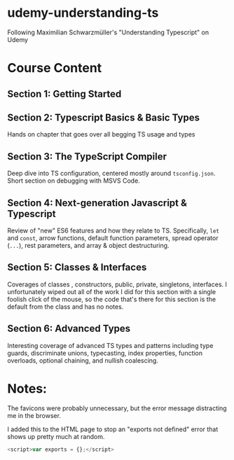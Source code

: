 # udemy-understanding-ts

Following Maximilian Schwarzmüller's "Understanding Typescript" on Udemy

# Course Content

## Section 1: Getting Started

## Section 2: Typescript Basics & Basic Types

Hands on chapter that goes over all begging TS usage and types

## Section 3: The TypeScript Compiler

Deep dive into TS configuration, centered mostly around `tsconfig.json`. Short section on debugging with MSVS Code.

## Section 4: Next-generation Javascript & Typescript

Review of "new" ES6 features and how they relate to TS. Specifically, `let` and `const`, arrow functions, default function parameters, spread operator (`...`), rest parameters, and array & object destructuring.

## Section 5: Classes & Interfaces

Coverages of classes , constructors, public, private, singletons, interfaces. I unfortunately wiped out all of the work I did for this section with a single foolish click of the mouse, so the code that's there for this section is the default from the class and has no notes.

## Section 6: Advanced Types

Interesting coverage of advanced TS types and patterns including type guards, discriminate unions, typecasting, index properties, function overloads, optional chaining, and nullish coalescing.

# Notes:

The favicons were probably unnecessary, but the error message distracting me in the browser.

I added this to the HTML page to stop an "exports not defined" error that shows up pretty much at random.

```javascript
<script>var exports = {};</script>
```
